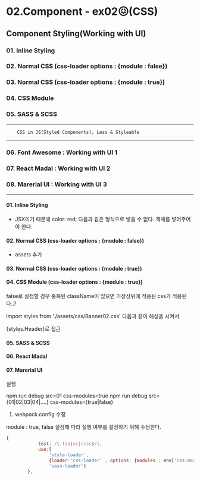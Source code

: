 # 02.Component - ex02😖(CSS)
## Component Styling(Working with UI)

### 01. Inline Styling
### 02. Normal CSS (css-loader options : {module : false})
### 03. Normal CSS (css-loader options : {module : true})
### 04. CSS Module
### 05. SASS & SCSS
   ------------------------------------------------------
        CSS in JS(Styled Components), Less & Styleable
   ------------------------------------------------------

### 06. Font Awesome : Working with UI 1
### 07. React Madal : Working with UI 2
### 08. Marerial UI : Working with UI 3


---

#### 01. Inline Styling
- JSX이기 때문에 color: red; 다음과 같은 형식으로 넣을 수 없다. 객체를 넣어주어야 한다.


#### 02. Normal CSS (css-loader options : {module : false})
- assets 추가



#### 03. Normal CSS (css-loader options : {module : true})
#### 04. CSS Module  (css-loader options : {module : true})

false로 설정할 겅우 중복된 className이 있으면 가장상위에 적용된 css가 적용된다..?

import styles from './assets/css/Banner02.css'
다음과 같이 해싱을 시켜서 

{styles.Header}로 접근


#### 05. SASS & SCSS
#### 06. React Madal
#### 07. Marerial UI


실행

npm run debug src=01 css-modules=true
npm run debug src={01|02|03|04|....} css-modules={true|false}


1. webpack.config 수정

module : true, false 설정해 따라 실행 여부를 설정하기 위해 수정한다.

```javascript
{
            test: /\.(sa|sc|c)ss$/i,
            use:[ 
                'style-loader',
                {loader:'css-loader' , options: {modules : env['css-modules'] != 'false' },
                'sass-loader']
        },

```